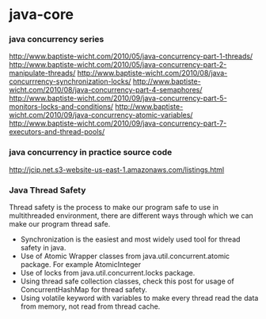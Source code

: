 # java-core
### java concurrency series
http://www.baptiste-wicht.com/2010/05/java-concurrency-part-1-threads/ 
http://www.baptiste-wicht.com/2010/05/java-concurrency-part-2-manipulate-threads/ 
http://www.baptiste-wicht.com/2010/08/java-concurrrency-synchronization-locks/ 
http://www.baptiste-wicht.com/2010/08/java-concurrency-part-4-semaphores/ 
http://www.baptiste-wicht.com/2010/09/java-concurrency-part-5-monitors-locks-and-conditions/ 
http://www.baptiste-wicht.com/2010/09/java-concurrency-atomic-variables/ 
http://www.baptiste-wicht.com/2010/09/java-concurrency-part-7-executors-and-thread-pools/ 

### java concurrency in practice source code
http://jcip.net.s3-website-us-east-1.amazonaws.com/listings.html

### Java Thread Safety
Thread safety is the process to make our program safe to use in multithreaded environment, there are different ways through which we can make our program thread safe.

- Synchronization is the easiest and most widely used tool for thread safety in java.
- Use of Atomic Wrapper classes from java.util.concurrent.atomic package. For example AtomicInteger
- Use of locks from java.util.concurrent.locks package.
- Using thread safe collection classes, check this post for usage of ConcurrentHashMap for thread safety.
- Using volatile keyword with variables to make every thread read the data from memory, not read from thread cache.
